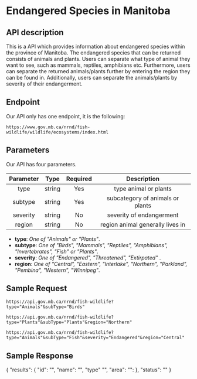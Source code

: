 # Endangered Species in Manitoba
## API description

This is a API which provides information about endangered species within the province of Manitoba. The endangered species that can be returned consists of animals and plants. Users can separate what type of animal they want to see, such as mammals, reptiles, amphibians etc. Furthermore, users can separate the returned animals/plants further by entering the region they can be found in. Additionally, users can separate the animals/plants by severity of their endangerment.

## Endpoint

Our API only has one endpoint, it is the following:

`https://www.gov.mb.ca/nrnd/fish-wildlife/wildlife/ecosystems/index.html`

## Parameters

Our API has four parameters.

| Parameter  | Type    | Required | Description |
| :-------:  | :--:    | :------: | :---------: |
| type       | string  | Yes      | type animal or plants |
| subtype    | string  | Yes      | subcategory of animals or plants|
| severity   | string  | No       | severity of endangerment |
| region     | string  | No       | region animal generally lives in |

- **type**: *One of "Animals" or "Plants"*.
- **subtype**: *One of "Birds", "Mammals", "Reptiles", "Amphibians", "Invertebrates", "Fish" or "Plants"*.
- **severity**: *One of "Endangered", "Threatened", "Extirpated"* .
- **region**: *One of "Central", "Eastern", "Interlake", "Northern", "Parkland", "Pembina", "Western", "Winnipeg"*.


## Sample Request

`https://api.gov.mb.ca/nrnd/fish-wildlife?type="Animals"&subType="Birds"`

`https://api.gov.mb.ca/nrnd/fish-wildlife?type="Plants"&subType="Plants"&region="Northern"`

`https://api.gov.mb.ca/nrnd/fish-wildlife?type="Animals"&subType="Fish"&severity="Endangered"&region="Central"`


## Sample Response
{
  "results":
  {
    "id": "",
    "name": "",
    "type" "",
    "area":
    "":
  },
  "status": ""
}

